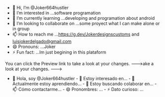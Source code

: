 - 👋 Hi, I’m @Joker664hustler
- 👀 I’m interested in ...software programation
- 🌱 I’m currently learning ...developing and programation about android
- 💞️ I’m looking to collaborate on ...some proyect what I can make alone or in group
- 📫 How to reach me ...https://g.dev/Jokerdesignscustoms and luisjokerdelgado@gmail.com
- 😄 Pronouns: ...Joker
- ⚡ Fun fact: ...Im just begining in this plataform


You can click the Preview link to take a look at your changes.
--->ake a look at your changes.
--->
- 👋 Hola, soy @Joker664hustler - 👀 Estoy interesado en... - 🌱 Actualmente estoy aprendiendo... - 💞️ Estoy buscando colaborar en... - 📫 Cómo contactarme... - 😄 Pronombres: ... - ⚡ Dato curioso: ... <!---
Joker664hustler/Joker664hustler is a ✨ special ✨ repository because its `README.md` (this file) appears on your GitHub profile.
You can click the Preview link to take a look at your changes.
--->
 

